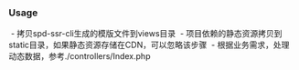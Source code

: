 ### Usage
  - 拷贝spd-ssr-cli生成的模版文件到views目录
  - 项目依赖的静态资源拷贝到static目录，如果静态资源存储在CDN，可以忽略该步骤
  - 根据业务需求，处理动态数据，参考./controllers/Index.php
